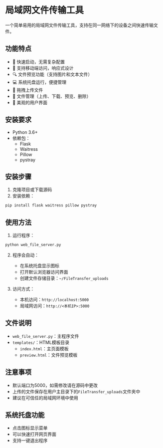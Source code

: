 # 局域网文件传输工具

一个简单易用的局域网文件传输工具，支持在同一网络下的设备之间快速传输文件。

## 功能特点

- 🚀 快速启动，无需复杂配置
- 📱 支持移动端访问，响应式设计
- 🔍 文件预览功能（支持图片和文本文件）
- 💻 系统托盘运行，便捷管理
- 🎯 拖拽上传文件
- 📂 文件管理（上传、下载、预览、删除）
- 🎨 美观的用户界面

## 安装要求

- Python 3.6+
- 依赖包：
  - Flask
  - Waitress
  - Pillow
  - pystray

## 安装步骤

1. 克隆项目或下载源码
2. 安装依赖：
```bash
pip install flask waitress pillow pystray
```

## 使用方法

1. 运行程序：
```bash
python web_file_server.py
```
2. 程序会自动：
   - 在系统托盘显示图标
   - 打开默认浏览器访问界面
   - 创建文件存储目录：`~/FileTransfer_uploads`

3. 访问方式：
   - 本机访问：`http://localhost:5000`
   - 局域网访问：`http://<本机IP>:5000`

## 文件说明

- `web_file_server.py`：主程序文件
- `templates/`：HTML模板目录
  - `index.html`：主页面模板
  - `preview.html`：文件预览模板

## 注意事项

- 默认端口为5000，如需修改请在源码中更改
- 上传的文件保存在用户主目录下的`FileTransfer_uploads`文件夹中
- 建议在可信任的局域网环境中使用

## 系统托盘功能

- 点击图标显示菜单
- 可以快速打开网页界面
- 支持一键退出程序